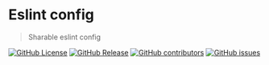 # Eslint config
> Sharable eslint config

[![GitHub License](https://img.shields.io/github/license/terenc3/eslint-config.svg)](https://github.com/terenc3/eslint-config/blob/master/LICENSE)
[![GitHub Release](https://img.shields.io/github/release/terenc3/eslint-config.svg)](https://github.com/terenc3/eslint-config/releases/)
[![GitHub contributors](https://img.shields.io/github/contributors/terenc3/eslint-config.svg)](https://GitHub.com/terenc3/eslint-config/graphs/contributors/)
[![GitHub issues](https://img.shields.io/github/issues/terenc3/eslint-config.svg)](https://GitHub.com/terenc3/eslint-config/issues/)
